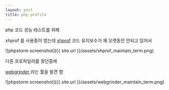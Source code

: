 ```yaml
---
layout: post
title: php profile
---
```


php 코드 성능 테스트를 위해

xhprof 를 사용중이 였는데 <a href = "https://github.com/phacility/xhprof">xhprof</a> 코드 유지보수가 꽤 오랫동안 안되고 있어서

![phpstorm screenshot]({{ site.url }}/assets/xhprof_maintain_term.png)

다른 프로파일러를 찾던중에

<a href = "https://github.com/jokkedk/webgrind/wiki/Installation"> webgrinder </a>라는 툴을 발견 함

![phpstorm screenshot]({{ site.url }}/assets/webgrinder_maintain_term.png)